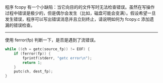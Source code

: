 程序 fcopy 有一个小缺陷：当它向目的的文件写时无法检查错误。虽然在写操作过程中错误是极少的，但是偶尔会发生（比如，磁盘可能会变满）。假设希望一旦发生错误，程序可以写出错误消息并且立刻终止，请说明如何为 fcopy.c 添加遗漏的错误检查。

---

使用 ferror(fp) 判断一下，是否是遇到了流错误。

```c
while ((ch = getc(source_fp)) != EOF) {
    if (ferror(fp)) {
        fprintf(stderr, "getc error\n");
        return 1;
    }
    putc(ch, dest_fp);
}
```
